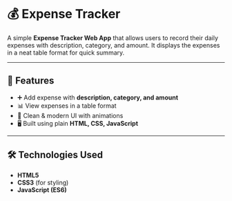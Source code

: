 # 💰 Expense Tracker

A simple **Expense Tracker Web App** that allows users to record their daily expenses with description, category, and amount. It displays the expenses in a neat table format for quick summary.

---

## 🚀 Features
- ➕ Add expense with **description, category, and amount**  
- 📊 View expenses in a table format  
- 🎨 Clean & modern UI with animations  
- 🖥️ Built using plain **HTML, CSS, JavaScript**  

---

## 🛠️ Technologies Used
- **HTML5**  
- **CSS3** (for styling)  
- **JavaScript (ES6)**  


